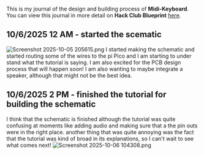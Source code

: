 <!--
  ===================    !!READ THIS NOTICE!!   ====================
  DO NOT edit this file manually. Your changes WILL BE OVERWRITTEN!
  This journal is auto generated and updated by Hack Club Blueprint.
  To edit this file, please edit your journal entries on Blueprint.
  ==================================================================
-->

This is my journal of the design and building process of **Midi-Keyboard**.  
You can view this journal in more detail on **Hack Club Blueprint** [here](https://blueprint.hackclub.com/projects/213).


## 10/6/2025 12 AM - started the scematic  

![Screenshot 2025-10-05 205615.png](https://blueprint.hackclub.com/user-attachments/blobs/redirect/eyJfcmFpbHMiOnsiZGF0YSI6NjY5LCJwdXIiOiJibG9iX2lkIn19--552f8618e6d99aae4d5cc757f0c2f8be7d41b786/Screenshot%202025-10-05%20205615.png)
I started making the schematic and started routing some of the wires to the pi Pico and I am starting to under stand what the tutorial is saying. I am also excited for the PCB design process that will happen soon! I am also wanting to maybe integrate a speaker, although that might not be the best idea.  

## 10/6/2025 2 PM - finished the tutorial for building the schematic  

I think that the schematic is finished although the tutorial was quite confusing at moments like adding audio and making sure that a the pin outs were in the right place. another thing that was quite annoying was the fact that the tutorial was kind of broad in its explanations, so I can't wait to see what comes next!
![Screenshot 2025-10-06 104308.png](https://blueprint.hackclub.com/user-attachments/blobs/redirect/eyJfcmFpbHMiOnsiZGF0YSI6NzYwLCJwdXIiOiJibG9iX2lkIn19--9e9a94db09eb61c032cea876a5ff672d8116245e/Screenshot%202025-10-06%20104308.png)
  

